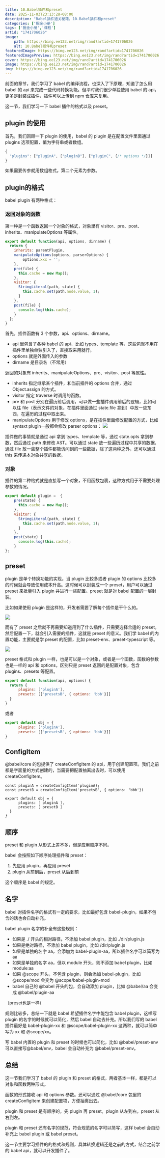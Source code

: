 ```yaml
---
title: 10.Babel插件和preset
date: 2025-11-03T23:13:28+08:00
description: "Babel插件通关秘籍，10.Babel插件和preset"
categories: ['掘金小册']
tags: ['掘金小册','课程']
artid: "1741706026"
image:
    path: https://bing.ee123.net/img/rand?artid=1741706026
    alt: 10.Babel插件和preset
featuredImage: https://bing.ee123.net/img/rand?artid=1741706026
featuredImagePreview: https://bing.ee123.net/img/rand?artid=1741706026
cover: https://bing.ee123.net/img/rand?artid=1741706026
image: https://bing.ee123.net/img/rand?artid=1741706026
img: https://bing.ee123.net/img/rand?artid=1741706026
---
```


前面的章节，我们学习了 babel 的编译流程，也深入了下原理，知道了怎么用 babel 的 api 来完成一些代码转换功能。但平时我们很少单独使用 babel 的 api，更多是封装成插件，插件可以上传到 npm 仓库来复用。

这一节，我们学习一下 babel 插件的格式以及 preset。

## plugin 的使用

首先，我们回顾一下 plugin 的使用，babel 的 plugin 是在配置文件里面通过 plugins 选项配置，值为字符串或者数组。

```javascript
{
  "plugins": ["pluginA", ["pluginB"], ["pluginC", {/* options */}]]
}
```

如果需要传参就用数组格式，第二个元素为参数。

## plugin的格式

babel plugin 有两种格式：

### 返回对象的函数
第一种是一个函数返回一个对象的格式，对象里有 visitor、pre、post、inherits、manipulateOptions 等属性。

```javascript
export default function(api, options, dirname) {
  return {
    inherits: parentPlugin,
    manipulateOptions(options, parserOptions) {
        options.xxx = '';
    },
    pre(file) {
      this.cache = new Map();
    },
    visitor: {
      StringLiteral(path, state) {
        this.cache.set(path.node.value, 1);
      }
    },
    post(file) {
      console.log(this.cache);
    }
  };
} 
```
首先，插件函数有 3 个参数，api、options、dirname。

- api 里包含了各种 babel 的 api，比如 types、template 等，这些包就不用在插件里单独单独引入了，直接取来用就行。
- options 就是外面传入的参数
- dirname 是目录名（不常用）

返回的对象有 inherits、manipulateOptions、pre、visitor、post 等属性。

- inherits 指定继承某个插件，和当前插件的 options 合并，通过 Object.assign 的方式。
- visitor 指定 traverse 时调用的函数。
- pre 和 post 分别在遍历前后调用，可以做一些插件调用前后的逻辑，比如可以往 file（表示文件的对象，在插件里面通过 state.file 拿到）中放一些东西，在遍历的过程中取出来。 
- manipulateOptions 用于修改 options，是在插件里面修改配置的方式，比如 syntaxt plugin一般都会修改 parser options：
![](https://p1-juejin.byteimg.com/tos-cn-i-k3u1fbpfcp/2512f37b312a4c1a8ddb4c59c4a8f09f~tplv-k3u1fbpfcp-watermark.image)

插件做的事情就是通过 api 拿到 types、template 等，通过 state.opts 拿到参数，然后通过 path 来修改 AST。可以通过 state 放一些遍历过程中共享的数据，通过 file 放一些整个插件都能访问到的一些数据，除了这两种之外，还可以通过 this 来传递本对象共享的数据。

### 对象

插件的第二种格式就是直接写一个对象，不用函数包裹，这种方式用于不需要处理参数的情况。

```javascript
export default plugin =  {
    pre(state) {
      this.cache = new Map();
    },
    visitor: {
      StringLiteral(path, state) {
        this.cache.set(path.node.value, 1);
      }
    },
    post(state) {
      console.log(this.cache);
    }
};
```
## preset

plugin 是单个转换功能的实现，当 plugin 比较多或者 plugin 的 options 比较多的时候就会导致使用成本升高。这时候可以封装成一个 preset，用户可以通过 preset 来批量引入 plugin 并进行一些配置。preset 就是对 babel 配置的一层封装。

比如如果使用 plugin 是这样的，开发者需要了解每个插件是干什么的。

![](https://p6-juejin.byteimg.com/tos-cn-i-k3u1fbpfcp/8f54caa8803e484c92d2c2809ce05ce5~tplv-k3u1fbpfcp-watermark.image)

而有了 preset 之后就不再需要知道用到了什么插件，只需要选择合适的 preset，然后配置一下，就会引入需要的插件，这就是 preset 的意义。我们学 babel 的内置功能，主要就是学 preset 的配置，比如 preset-env、preset-typescript 等。

![](https://p6-juejin.byteimg.com/tos-cn-i-k3u1fbpfcp/112d501d641b4e509bd37d821489d72c~tplv-k3u1fbpfcp-watermark.image)



preset 格式和 plugin 一样，也是可以是一个对象，或者是一个函数，函数的参数也是一样的 api 和 options，区别只是 preset 返回的是配置对象，包含 plugins、presets 等配置。
```javascript
export default function(api, options) {
  return {
      plugins: ['pluginA'],
      presets: [['presetsB', { options: 'bbb'}]]
  }
}
```

或者

```javascript
export default obj = {
      plugins: ['pluginA'],
      presets: [['presetsB', { options: 'bbb'}]]
}
```

## ConfigItem

@babel/core 的包提供了 createConfigItem 的 api，用于创建配置项。我们之前都是字面量的方式创建的，当需要把配置抽离出去时，可以使用 createConfigItem。

```
const pluginA = createConfigItem('pluginA);
const presetB = createConfigItem('presetsB', { options: 'bbb'})

export default obj = {
      plugins: [ pluginA ],
      presets: [ presetB ]
  }
}
```

## 顺序

preset 和 plugin 从形式上差不多，但是应用顺序不同。

babel 会按照如下顺序处理插件和 preset：

1. 先应用 plugin，再应用 preset
2. plugin 从前到后，preset 从后到前

这个顺序是 babel 的规定。

## 名字

babel 对插件名字的格式有一定的要求，比如最好包含 babel-plugin，如果不包含的话也会自动补充。

babel plugin 名字的补全有这些规则：

- 如果是 ./ 开头的相对路径，不添加 babel plugin，比如 ./dir/plugin.js
- 如果是绝对路径，不添加 babel plugin，比如 /dir/plugin.js
- 如果是单独的名字 aa，会添加为 babel-plugin-aa，所以插件名字可以简写为 aa
- 如果是单独的名字 aa，但以 module 开头，则不添加 babel plugin，比如 module:aa
- 如果 @scope 开头，不包含 plugin，则会添加 babel-plugin，比如 @scope/mod 会变为 @scope/babel-plugin-mod
- babel 自己的 @babel 开头的包，会自动添加 plugin，比如 @babel/aa 会变成 @babel/plugin-aa

（preset也是一样）

规则比较多，总结一下就是 babel 希望插件名字中能包含 babel plugin，这样写 plugin 的名字的时候就可以简化，然后 babel 自动去补充。所以我们写的 babel 插件最好是 babel-plugin-xx 和 @scope/babel-plugin-xx 这两种，就可以简单写为 xx 和 @scope/xx。

写 babel 内置的 plugin 和 preset 的时候也可以简化，比如 @babel/preset-env 可以直接写@babel/env，babel 会自动补充为 @babel/preset-env。

## 总结

这一节我们学习了 babel 的 plugin 和 preset 的格式，两者基本一样，都是可以对象和函数两种形式。

函数的形式接收 api 和 options 参数。还可以通过 @babel/core 包里的 createConfigItem 来创建配置项，方便抽离出去。

plugin 和 preset 是有顺序的，先 plugin 再 preset，plugin 从左到右，preset 从右到左。

plugin 和 preset 还有名字的规范，符合规范的名字可以简写，这样 babel 会自动补充上 babel plugin 或 babel preset。

这一节主要学习插件的的格式和规则，具体转换逻辑还是之前的方式，结合之前学的 babel api，就可以开发插件了。